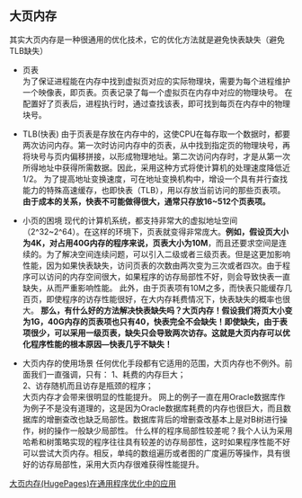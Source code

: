 ## 大页内存
其实大页内存是一种很通用的优化技术，它的优化方法就是避免快表缺失（避免TLB缺失）

* 页表  
为了保证进程能在内存中找到虚拟页对应的实际物理块，需要为每个进程维护一个映像表，即页表。页表记录了每一个虚拟页在内存中对应的物理块号。
在配置好了页表后，进程执行时，通过查找该表，即可找到每页在内存中的物理块号。

* TLB(快表)
由于页表是存放在内存中的，这使CPU在每存取一个数据时，都要两次访问内存。第一次时访问内存中的页表，从中找到指定页的物理块号，再将块号与页内偏移拼接，以形成物理地址。第二次访问内存时，才是从第一次所得地址中获得所需数据。因此，采用这种方式将使计算机的处理速度降低近1/2。
为了提高地址变换速度，可在地址变换机构中，增设一个具有并行查找能力的特殊高速缓存，也即快表（TLB），用以存放当前访问的那些页表项。
**由于成本的关系，快表不可能做得很大，通常只存放16~512个页表项。**  

* 小页的困境
现代的计算机系统，都支持非常大的虚拟地址空间（2^32~2^64）。在这样的环境下，页表就变得非常庞大。**例如，假设页大小为4K，对占用40G内存的程序来说，页表大小为10M**，而且还要求空间是连续的。为了解决空间连续问题，可以引入二级或者三级页表。但是这更加影响性能，因为如果快表缺失，访问页表的次数由两次变为三次或者四次。由于程序可以访问的内存空间很大，如果程序的访存局部性不好，则会导致快表一直缺失，从而严重影响性能。
此外，由于页表项有10M之多，而快表只能缓存几百页，即使程序的访存性能很好，在大内存耗费情况下，快表缺失的概率也很大。
**那么，有什么好的方法解决快表缺失吗？大页内存！假设我们将页大小变为1G，40G内存的页表项也只有40，快表完全不会缺失！即使缺失，由于表项很少，可以采用一级页表，缺失只会导致两次访存。这就是大页内存可以优化程序性能的根本原因—快表几乎不缺失！**

*  大页内存的使用场景
任何优化手段都有它适用的范围，大页内存也不例外。前面我们一直强调，只有：
1、耗费的内存巨大；  
2、访存随机而且访存是瓶颈的程序；  
大页内存才会带来很明显的性能提升。
网上的例子一直在用Oracle数据库作为例子不是没有道理的，这是因为Oracle数据库耗费的内存也很巨大，而且数据库的增删查改也缺乏局部性。数据库背后的增删查改基本上是对B树进行操作，树的操作一般缺少局部性。
什么样的程序局部性较差呢？我个人认为采用哈希和树策略实现的程序往往具有较差的访存局部性，这时如果程序性能不好可以尝试大页内存。相反，单纯的数组遍历或者图的广度遍历等操作，具有很好的访存局部性，采用大页内存很难获得性能提升。

[大页内存(HugePages)在通用程序优化中的应用](https://blog.csdn.net/yutianzuijin/article/details/41912871)